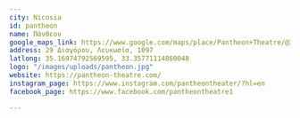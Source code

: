 ```yaml
---
city: Nicosia
id: pantheon
name: Πάνθεον
google_maps_link: https://www.google.com/maps/place/Pantheon+Theatre/@35.1685727,33.3482054,15z/data=!4m9!1m2!2m1!1zzprOuc69zrfOvM6xz4TOv864zq3Osc-Ez4HOvyDOoM6szr3OuM61zr_OvSDOu861z4XOus-Jz4POuc6x!3m5!1s0x14de1750cccf7637:0x9922f7e24c232bfd!8m2!3d35.1688894!4d33.3577215!15sCjzOms65zr3Ot868zrHPhM6_zrjOrc6xz4TPgc6_IM6gzqzOvc64zrXOv869IM67zrXPhc66z4nPg865zrFaPiI8zrrOuc69zrfOvM6xz4TOv864zq3Osc-Ez4HOvyDPgM6szr3OuM61zr_OvSDOu861z4XOus-Jz4POuc6xkgENbW92aWVfdGhlYXRlcpoBJENoZERTVWhOTUc5blMwVkpRMEZuU1VOdGQxbHBVVGhCUlJBQg
address: 29 Διαγόρου, Λευκωσία, 1097
latlong: 35.16974792569595, 33.35771114860048
logo: "/images/uploads/pantheon.jpg"
website: https://pantheon-theatre.com/
instagram_page: https://www.instagram.com/pantheontheater/?hl=en
facebook_page: https://www.facebook.com/pantheontheatre1

---
```

